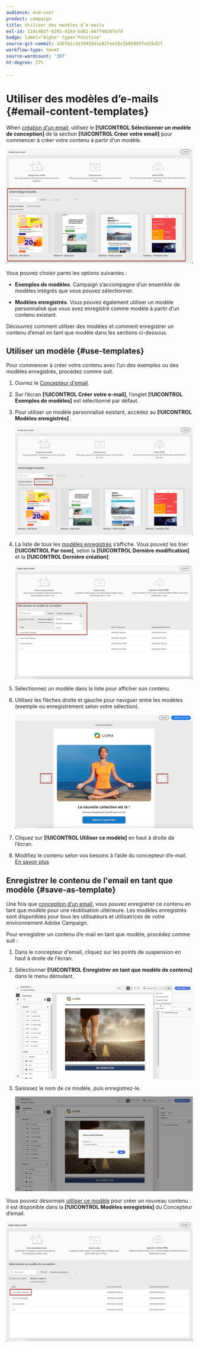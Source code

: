```yaml
---
audience: end-user
product: campaign
title: Utiliser des modèles d’e-mails
exl-id: 114c482f-8291-418a-bd81-667f40267a7d
badge: label="Alpha" type="Positive"
source-git-commit: 1d6f61c3e39459d1e82fee15c5b6b903feb5b42f
workflow-type: tm+mt
source-wordcount: '307'
ht-degree: 27%

---
```


# Utiliser des modèles d’e-mails {#email-content-templates}

When [création d’un email](../email/create-email.md), utilisez le **[!UICONTROL Sélectionner un modèle de conception]** de la section **[!UICONTROL Créer votre email]** pour commencer à créer votre contenu à partir d’un modèle.

![](assets/email_designer-templates.png)

Vous pouvez choisir parmi les options suivantes :

* **Exemples de modèles**. Campaign s’accompagne d’un ensemble de modèles intégrés que vous pouvez sélectionner.

* **Modèles enregistrés**. Vous pouvez également utiliser un modèle personnalisé que vous avez enregistré comme modèle à partir d’un contenu existant.

Découvrez comment utiliser des modèles et comment enregistrer un contenu d’email en tant que modèle dans les sections ci-dessous.

## Utiliser un modèle {#use-templates}

Pour commencer à créer votre contenu avec l’un des exemples ou des modèles enregistrés, procédez comme suit.

1. Ouvrez le [Concepteur d&#39;email](create-email-content.md).

1. Sur l’écran **[!UICONTROL Créer votre e-mail]**, l’onglet **[!UICONTROL Exemples de modèles]** est sélectionné par défaut.

1. Pour utiliser un modèle personnalisé existant, accédez au **[!UICONTROL Modèles enregistrés]** .

   ![](assets/email_designer-saved-templates-tab.png)

1. La liste de tous les [modèles enregistrés](#save-as-template) s’affiche. Vous pouvez les trier **[!UICONTROL Par nom]**, selon la **[!UICONTROL Dernière modification]** et la **[!UICONTROL Dernière création]**.

   ![](assets/email_designer-saved-templates.png)

1. Sélectionnez un modèle dans la liste pour afficher son contenu.

1. Utilisez les flèches droite et gauche pour naviguer entre les modèles (exemple ou enregistrement selon votre sélection).

   ![](assets/email_designer-saved-templates-navigate.png)

1. Cliquez sur **[!UICONTROL Utiliser ce modèle]** en haut à droite de l’écran.

1. Modifiez le contenu selon vos besoins à l’aide du concepteur d’e-mail. [En savoir plus](create-email-content.md)

## Enregistrer le contenu de l&#39;email en tant que modèle {#save-as-template}

Une fois que [conception d’un email](create-email-content.md), vous pouvez enregistrer ce contenu en tant que modèle pour une réutilisation ultérieure. Les modèles enregistrés sont disponibles pour tous les utilisateurs et utilisatrices de votre environnement Adobe Campaign.

Pour enregistrer un contenu d’e-mail en tant que modèle, procédez comme suit :

1. Dans le concepteur d&#39;email, cliquez sur les points de suspension en haut à droite de l&#39;écran.

1. Sélectionner **[!UICONTROL Enregistrer en tant que modèle de contenu]** dans le menu déroulant.

   ![](assets/email_designer-save-template.png)

1. Saisissez le nom de ce modèle, puis enregistrez-le.

   ![](assets/email_designer-template-name.png)

Vous pouvez désormais [utiliser ce modèle](#use-templates) pour créer un nouveau contenu : il est disponible dans la **[!UICONTROL Modèles enregistrés]** du Concepteur d’email.

![](assets/email_designer-saved-template.png)
